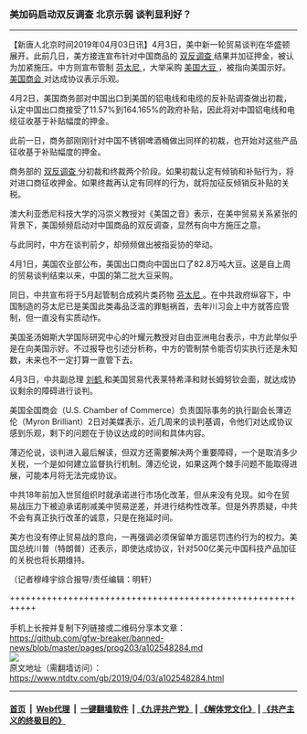 ### 美加码启动双反调查 北京示弱 谈判显利好？
------------------------

<div class="post_content" itemprop="articleBody">
 <p>
  【新唐人北京时间2019年04月03日讯】4月3日，美中新一轮贸易谈判在华盛顿展开。此前几日，美方接连宣布针对中国商品的
  <a href="https://www.ntdtv.com/gb/双反调查.htm">
   双反调查
  </a>
  结果并加征押金，被认为加紧施压。中方则宣布管制
  <a href="https://www.ntdtv.com/gb/芬太尼.htm">
   芬太尼
  </a>
  ，大举采购
  <a href="https://www.ntdtv.com/gb/美国大豆.htm">
   美国大豆
  </a>
  ，被指向美国示好。
  <a href="https://www.ntdtv.com/gb/美国商会.htm">
   美国商会
  </a>
  对达成协议表示乐观。
 </p>
 <p>
  4月2日，美国商务部对中国出口到美国的铝电线和电缆的反补贴调查做出初裁，认定中国出口商接受了11.57%到164.165%的政府补贴，因此将对中国铝电线和电缆征收基于补贴幅度的押金。
 </p>
 <p>
  此前一日，商务部刚刚针对中国不锈钢啤酒桶做出同样的初裁，也开始对这些产品征收基于补贴幅度的押金。
 </p>
 <p>
  商务部的
  <a href="https://www.ntdtv.com/gb/双反调查.htm">
   双反调查
  </a>
  分初裁和终裁两个阶段。如果初裁认定有倾销和补贴行为，将对进口商征收押金。如果终裁再认定有同样的行为，就将加征反倾销反补贴的关税。
 </p>
 <p>
  澳大利亚悉尼科技大学的冯崇义教授对《美国之音》表示，在美中贸易关系紧张的背景下，美国频频启动对中国商品的双反调查，显然有向中方施压之意。
 </p>
 <p>
  与此同时，中方在谈判前夕，却频频做出被指妥协的举动。
 </p>
 <p>
  4月1日，美国农业部公布，美国出口商向中国出口了82.8万吨大豆。这是自上周的贸易谈判结束以来，中国的第二批大豆采购。
 </p>
 <p>
  同日，中共宣布将于5月起管制合成鸦片类药物
  <a href="https://www.ntdtv.com/gb/芬太尼.htm">
   芬太尼
  </a>
  。在中共政府纵容下，中国制造的芬太尼已是美国此类毒品泛滥的罪魁祸首，去年川习会上中方就答应管制，但一直没有实质动作。
 </p>
 <p>
  美国圣汤姆斯大学国际研究中心的叶耀元教授对自由亚洲电台表示，中方此举似乎是在向美国示好。不过报导也引述分析称，中方的管制禁令能否切实执行还是未知数，未来也不一定打算一直管下去。
 </p>
 <p>
  4月3日，中共副总理
  <a href="https://www.ntdtv.com/gb/刘鹤.htm">
   刘鹤
  </a>
  和美国贸易代表莱特希泽和财长姆努钦会面，就达成协议剩余的障碍进行谈判。
 </p>
 <p>
  美国全国商会（U.S. Chamber of Commerce）负责国际事务的执行副会长薄迈伦（Myron Brilliant）2日对美媒表示，近几周来的谈判基调，令他们对达成协议感到乐观，剩下的问题在于协议达成的时间和具体内容。
 </p>
 <p>
  薄迈伦说，谈判进入最后解读，但双方还需要解决两个重要障碍，一个是取消多少关税，一个是如何建立监督执行机制。薄迈伦说，如果这两个棘手问题不能取得进展，可能本月将无法完成协议。
 </p>
 <p>
  中共18年前加入世贸组织时就承诺进行市场化改革，但从来没有兑现。如今在贸易战压力下被迫承诺削减美中贸易逆差，并进行结构性改革。但是外界质疑，中共不会有真正执行改革的诚意，只是在拖延时间。
 </p>
 <p>
  美方也没有停止贸易战的意向，一再强调必须保留单方面惩罚违约行为的权力。美国总统川普（特朗普）还表示，即使达成协议，针对500亿美元中国科技产品加征的关税也将长期维持。
 </p>
 <p>
  （记者穆峰宇综合报导/责任编辑：明轩）
 </p>
 <div class="single_ad">
 </div>
</div>

+++++++++++++++++++++++++++++++++++++++++++++++++++++++++++<br/><br/>
手机上长按并复制下列链接或二维码分享本文章：<br/>
https://github.com/gfw-breaker/banned-news/blob/master/pages/prog203/a102548284.md <br/>
<a href='https://github.com/gfw-breaker/banned-news/blob/master/pages/prog203/a102548284.md'><img src='https://github.com/gfw-breaker/banned-news/blob/master/pages/prog203/a102548284.md.png'/></a> <br/>
原文地址（需翻墙访问）：https://www.ntdtv.com/gb/2019/04/03/a102548284.html


------------------------
#### [首页](https://github.com/gfw-breaker/banned-news/blob/master/README.md) &nbsp;|&nbsp; [Web代理](https://github.com/labour-camp/helloworld) &nbsp;|&nbsp; [一键翻墙软件](https://github.com/gfw-breaker/nogfw/blob/master/README.md) &nbsp;| [《九评共产党》](https://github.com/gfw-breaker/9ping.md/blob/master/README.md#九评之一评共产党是什么) | [《解体党文化》](https://github.com/gfw-breaker/jtdwh.md/blob/master/README.md) | [《共产主义的终极目的》](https://github.com/gfw-breaker/gczydzjmd.md/blob/master/README.md)


